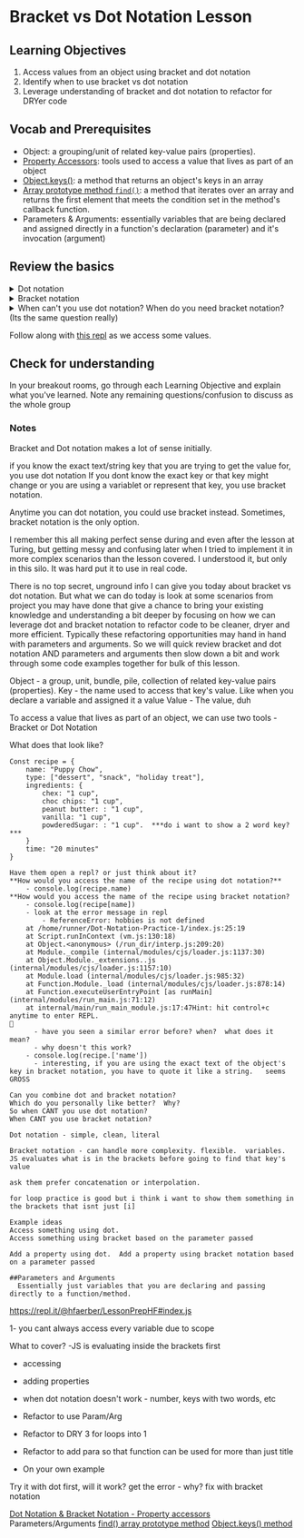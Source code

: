 # Bracket vs Dot Notation Lesson

## Learning Objectives
1. Access values from an object using bracket and dot notation
2. Identify when to use bracket vs dot notation
3. Leverage understanding of bracket and dot notation to refactor for DRYer code

## Vocab and Prerequisites
- Object: a grouping/unit of related key-value pairs (properties).
- [Property Accessors](https://developer.mozilla.org/en-US/docs/Web/JavaScript/Reference/Operators/Property_Accessors): tools used to access a value that lives as part of an object
- [Object.keys()](https://developer.mozilla.org/en-US/docs/Web/JavaScript/Reference/Global_Objects/Object/keys): a method that returns an object's keys in an array
- [Array prototype method `find()`](https://developer.mozilla.org/en-US/docs/Web/JavaScript/Reference/Global_Objects/Array/find): a method that iterates over an array and returns the first element that meets the condition set in the method's callback function. 
- Parameters & Arguments:  essentially variables that are being declared and assigned directly in a function's declaration (parameter) and it's invocation (argument)

## Review the basics

<details>
<summary>Dot notation</summary>
<br>

- simple, clear way to access a value within an object when you know the exact text string of the key.  

```
var car = {
    make: "Honda",
    model: "Civic",
    year: 2003,
    color: "red"
};

console.log(car.color);
// "red"
```

</details>

<details>
<summary>Bracket notation</summary>
<br>

- used to access values in an object in more complex scenarios where the exact key may change or is represented by a variable.  
    - **JavaScript evaluates whatever is between the brackets before going to find the value its looking for.**

```
var car = {
    make: "Honda",
    model: "Civic",
    year: 2003,
    color: "red"
};

console.log(car["color"]);
// "red"
var carDetail = "color";

console.log(car[carDetail]);
// "red"
```

</details>

<details>
<summary>When can't you use dot notation?  When do you need bracket notation? (Its the same question really)</summary>
<br>

- you don't have the exact text string of the key
- you are using a variable/parameter to represent the key
- the key is not a simple one-word string 
    - key is a number, [JS reserved word](https://www.edureka.co/blog/javascript-reserved-words/), symbol
    - key is multiple words with space(s) between

</details>

Follow along with [this repl](https://repl.it/@hfaerber/Bracket-vs-Dot-Notation-Review-Sample-Lesson) as we access some values.
## Check for understanding
In your breakout rooms, go through each Learning Objective and explain what you've learned.  Note any remaining questions/confusion to discuss as the whole group


### Notes

Bracket and Dot notation makes a lot of sense initially.

if you know the exact text/string key that you are trying to get the value for, you use dot notation
If you dont know the exact key or that key might change or you are using a variablet or represent that key, you use bracket notation.

Anytime you can dot notation, you could use bracket instead. Sometimes, bracket notation is the only option.

I remember this all making perfect sense during and even after the lesson at Turing, but getting messy and confusing later when I tried to implement it in more complex scenarios than the lesson covered. I understood it, but only in this silo. It was hard put it to use in real code.

There is no top secret, unground info I can give you today about bracket vs dot notation. But what we can do today is look at some scenarios from project you may have done that give a chance to bring your existing knowledge and understanding a bit deeper by focusing on how we can leverage dot and bracket notation to refactor code to be cleaner, dryer and more efficient. Typically these refactoring opportunities may hand in hand with parameters and arguments. So we will quick review bracket and dot notation AND parameters and arguments then slow down a bit and work through some code examples together for bulk of this lesson.

Object - a group, unit, bundle, pile, collection of related key-value pairs (properties).
Key - the name used to access that key's value. Like when you declare a variable and assigned it a value
Value - The value, duh

To access a value that lives as part of an object, we can use two tools - Bracket or Dot Notation

What does that look like?

```
Const recipe = {
    name: "Puppy Chow",
    type: ["dessert", "snack", "holiday treat"],
    ingredients: {
        chex: "1 cup",
        choc chips: "1 cup",
        peanut butter: : "1 cup",
        vanilla: "1 cup",
        powderedSugar: : "1 cup".  ***do i want to show a 2 word key?***
    }
    time: "20 minutes"
}

Have them open a repl? or just think about it?
**How would you access the name of the recipe using dot notation?**
    - console.log(recipe.name)
**How would you access the name of the recipe using bracket notation?
    - console.log(recipe[name])
    - look at the error message in repl
        - ReferenceError: hobbies is not defined
    at /home/runner/Dot-Notation-Practice-1/index.js:25:19
    at Script.runInContext (vm.js:130:18)
    at Object.<anonymous> (/run_dir/interp.js:209:20)
    at Module._compile (internal/modules/cjs/loader.js:1137:30)
    at Object.Module._extensions..js (internal/modules/cjs/loader.js:1157:10)
    at Module.load (internal/modules/cjs/loader.js:985:32)
    at Function.Module._load (internal/modules/cjs/loader.js:878:14)
    at Function.executeUserEntryPoint [as runMain] (internal/modules/run_main.js:71:12)
    at internal/main/run_main_module.js:17:47Hint: hit control+c anytime to enter REPL.

      - have you seen a similar error before? when?  what does it mean?
      - why doesn't this work?
    - console.log(recipe.['name'])
      - interesting, if you are using the exact text of the object's key in bracket notation, you have to quote it like a string.   seems GROSS

Can you combine dot and bracket notation?
Which do you personally like better?  Why?
So when CANT you use dot notation?
When CANT you use bracket notation?

Dot notation - simple, clean, literal

Bracket notation - can handle more complexity. flexible.  variables.  JS evaluates what is in the brackets before going to find that key's value

ask them prefer concatenation or interpolation.

for loop practice is good but i think i want to show them something in the brackets that isnt just [i]

Example ideas
Access something using dot.
Access something using bracket based on the parameter passed

Add a property using dot.  Add a property using bracket notation based on a parameter passed

##Parameters and Arguments
  Essentially just variables that you are declaring and passing directly to a function/method.

```

https://repl.it/@hfaerber/LessonPrepHF#index.js

1- you cant always access every variable due to scope

What to cover?
-JS is evaluating inside the brackets first

-   accessing
-   adding properties
-   when dot notation doesn't work - number, keys with two words, etc

-   Refactor to use Param/Arg
-   Refactor to DRY 3 for loops into 1
-   Refactor to add para so that function can be used for more than just title
-   On your own example

Try it with dot first, will it work? get the error - why? fix with bracket notation

[Dot Notation & Bracket Notation - Property accessors](https://developer.mozilla.org/en-US/docs/Web/JavaScript/Reference/Operators/Property_Accessors)
Parameters/Arguments
[find() array prototype method](https://developer.mozilla.org/en-US/docs/Web/JavaScript/Reference/Global_Objects/Array/find)
[Object.keys() method](https://developer.mozilla.org/en-US/docs/Web/JavaScript/Reference/Global_Objects/Object/keys)
